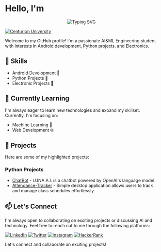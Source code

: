 # Hello, I'm 
<p align="center">
<a href="https://github.com/i_soumya18">
    <img src="https://readme-typing-svg.demolab.com?font=Georgia&size=26&duration=2000&pause=100&multiline=true&width=500&height=80&lines=Soumyaranjan+Sahoo;+%7C+B.Tech+Student" alt="Typing SVG" />
</a>
  

[![Centurion University](https://img.shields.io/badge/C.V_Raman_Global%20University-blue?style=for-the-badge&logo=website)](https://cgu-odisha.ac.in/)










Welcome to my GitHub profile! I'm a passionate AI&ML Engineering student with interests in Android development, Python projects, and Electronics. 

## 🔭 Skills

- Android Development 📱
- Python Projects 🐍
- Electronic Projects 🔌

## 🌱 Currently Learning

I'm always eager to learn new technologies and expand my skillset. Currently, I'm focusing on:

- Machine Learning 🤖
- Web Development 🌐

## 🚀 Projects

Here are some of my highlighted projects:


### Python Projects

- [ChatBot](https://github.com/i_soumya18/ChatBot) - LUNA A.I. is a chatbot powered by OpenAI's language model.
- [Attendance-Tracker](https://github.com/i_soumya18/Attendance-Tracker) - Simple desktop application allows users to track  and manage class schedules effortlessly.





## 📫 Let's Connect

I'm always open to collaborating on exciting projects or discussing AI and technology. Feel free to reach out to me through the following platforms:

[![LinkedIn](https://img.shields.io/badge/LinkedIn-Soumyaranjan%20Sahoo-blue?style=for-the-badge&logo=linkedin)](www.linkedin.com/in/soumya-ranjan-sahoo-b06807248/)
[![Twitter](https://img.shields.io/badge/Twitter-%40soumyaranjan__s-blue?style=for-the-badge&logo=twitter)](https://twitter.com/soumya78948)
[![Instagram](https://img.shields.io/badge/Instagram-%40i_soumya18-orange?style=for-the-badge&logo=instagram)](https://www.instagram.com/i_soumya18/)
[![HackerRank](https://img.shields.io/badge/HackerRank-sahoosoumya24201-brightgreen?style=for-the-badge&logo=hackerrank)](https://www.hackerrank.com/sahoosoumya24201)



Let's connect and collaborate on exciting projects!







